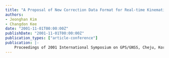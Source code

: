```yaml
---
title: "A Proposal of New Correction Data Format for Real-time Kinematic GPS Positioning"
authors:
- Jeonghan Kim
- Changdon Kee
date: "2001-11-01T00:00:00Z"
publishDate: "2001-11-01T00:00:00Z"
publication_types: ["article-conference"]
publication: |-
    Proceedings of 2001 International Symposium on GPS/GNSS, Cheju, Korea, November, 2001, pp.53-56
---
```

